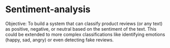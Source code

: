 # Sentiment-analysis
Objective: To build a system that can classify product reviews (or any text) as positive, negative, or neutral based on the sentiment of the text. This could be extended to more complex classifications like identifying emotions (happy, sad, angry) or even detecting fake reviews.
